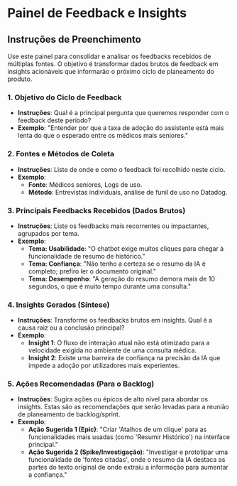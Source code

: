 # Painel de Feedback e Insights

## Instruções de Preenchimento
Use este painel para consolidar e analisar os feedbacks recebidos de múltiplas fontes. O objetivo é transformar dados brutos de feedback em insights acionáveis que informarão o próximo ciclo de planeamento do produto.

### 1. Objetivo do Ciclo de Feedback
- **Instruções**: Qual é a principal pergunta que queremos responder com o feedback deste período?
- **Exemplo**: "Entender por que a taxa de adoção do assistente está mais lenta do que o esperado entre os médicos mais seniores."

### 2. Fontes e Métodos de Coleta
- **Instruções**: Liste de onde e como o feedback foi recolhido neste ciclo.
- **Exemplo**:
  - **Fonte**: Médicos seniores, Logs de uso.
  - **Método**: Entrevistas individuais, análise de funil de uso no Datadog.

### 3. Principais Feedbacks Recebidos (Dados Brutos)
- **Instruções**: Liste os feedbacks mais recorrentes ou impactantes, agrupados por tema.
- **Exemplo**:
  - **Tema: Usabilidade**: "O chatbot exige muitos cliques para chegar à funcionalidade de resumo de histórico."
  - **Tema: Confiança**: "Não tenho a certeza se o resumo da IA é completo; prefiro ler o documento original."
  - **Tema: Desempenho**: "A geração do resumo demora mais de 10 segundos, o que é muito tempo durante uma consulta."

### 4. Insights Gerados (Síntese)
- **Instruções**: Transforme os feedbacks brutos em insights. Qual é a causa raiz ou a conclusão principal?
- **Exemplo**:
  - **Insight 1**: O fluxo de interação atual não está otimizado para a velocidade exigida no ambiente de uma consulta médica.
  - **Insight 2**: Existe uma barreira de confiança na precisão da IA que impede a adoção por utilizadores mais experientes.

### 5. Ações Recomendadas (Para o Backlog)
- **Instruções**: Sugira ações ou épicos de alto nível para abordar os insights. Estas são as recomendações que serão levadas para a reunião de planeamento de backlog/sprint.
- **Exemplo**:
  - **Ação Sugerida 1 (Epic)**: "Criar 'Atalhos de um clique' para as funcionalidades mais usadas (como 'Resumir Histórico') na interface principal."
  - **Ação Sugerida 2 (Spike/Investigação)**: "Investigar e prototipar uma funcionalidade de 'fontes citadas', onde o resumo da IA destaca as partes do texto original de onde extraiu a informação para aumentar a confiança."
